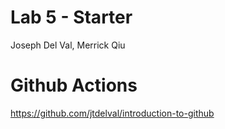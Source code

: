 # Lab 5 - Starter
Joseph Del Val,
Merrick Qiu

# Github Actions
https://github.com/jtdelval/introduction-to-github
